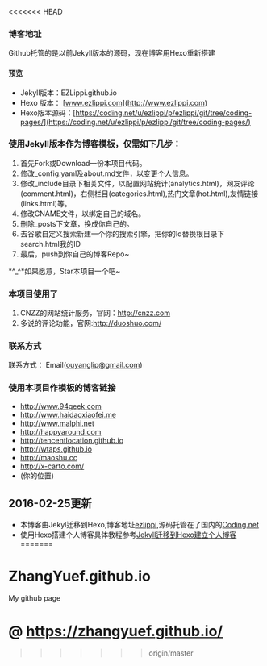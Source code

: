<<<<<<< HEAD
### 博客地址

Github托管的是以前Jekyll版本的源码，现在博客用Hexo重新搭建
#### 预览

* Jekyll版本：EZLippi.github.io
* Hexo 版本： [www.ezlippi.com](http://www.ezlippi.com)
* Hexo版本源码：[https://coding.net/u/ezlippi/p/ezlippi/git/tree/coding-pages/](https://coding.net/u/ezlippi/p/ezlippi/git/tree/coding-pages/)

### 使用Jekyll版本作为博客模板，仅需如下几步：

1. 首先Fork或Download一份本项目代码。 
2. 修改_config.yaml及about.md文件，以变更个人信息。 
3. 修改_include目录下相关文件，以配置网站统计(analytics.html)，网友评论(comment.html)，右侧栏目(categories.html),热门文章(hot.html),友情链接(links.html)等。 
4. 修改CNAME文件，以绑定自己的域名。 
5. 删除_posts下文章，换成你自己的。 
6. 去谷歌自定义搜索新建一个你的搜索引擎，把你的Id替换根目录下search.html我的ID
7. 最后，push到你自己的博客Repo~ 

 *^_^*如果愿意，Star本项目一个吧~ 

### 本项目使用了

1. CNZZ的网站统计服务，官网：http://cnzz.com 
2. 多说的评论功能，官网:http://duoshuo.com/

### 联系方式

联系方式： Email(ouyanglip@gmail.com) 


### 使用本项目作模板的博客链接

* http://www.94geek.com  
* http://www.haidaoxiaofei.me  
* http://www.malphi.net  
* http://happyaround.com  
* http://tencentlocation.github.io  
* http://wtaps.github.io 
* http://maoshu.cc
* http://x-carto.com/
* (你的位置)  

## 2016-02-25更新

* 本博客由Jekyl迁移到Hexo,博客地址[ezlippi](www.ezlippi.com),源码托管在了国内的[Coding.net](https://coding.net/u/ezlippi/p/ezlippi/git/tree/coding-pages/)
* 使用Hexo搭建个人博客具体教程参考[Jekyll迁移到Hexo建立个人博客](http://www.ezlippi.com/blog/2016/02/jekyll-to-hexo.html)
=======
# ZhangYuef.github.io
My github page
# @ https://zhangyuef.github.io/
>>>>>>> origin/master

